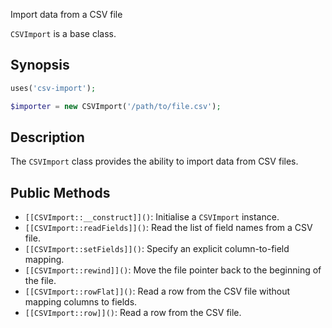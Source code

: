 Import data from a CSV file

`CSVImport` is a base class.

## Synopsis

```php
uses('csv-import');

$importer = new CSVImport('/path/to/file.csv');
```

## Description

The `CSVImport` class provides the ability to import data from
CSV files.

## Public Methods

* `[[CSVImport::__construct]]()`: Initialise a `CSVImport` instance.
* `[[CSVImport::readFields]]()`: Read the list of field names from a CSV file.
* `[[CSVImport::setFields]]()`: Specify an explicit column-to-field mapping.
* `[[CSVImport::rewind]]()`: Move the file pointer back to the beginning of the file.
* `[[CSVImport::rowFlat]]()`: Read a row from the CSV file without mapping columns to fields.
* `[[CSVImport::row]]()`: Read a row from the CSV file.

